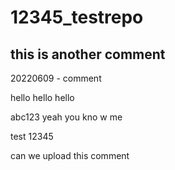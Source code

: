 # 12345_testrepo

## this is another comment
20220609 - comment

hello hello hello

abc123 yeah you kno w me

test 12345

can we upload this comment